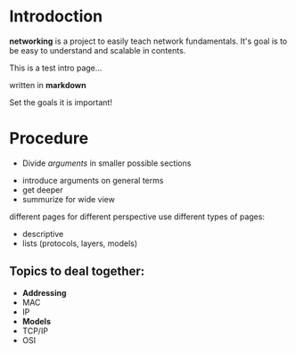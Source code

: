 # Introdoction
__networking__ is a project to easily teach network fundamentals.
It's goal is to be easy to understand and scalable in contents.

This is a test intro page...

written in **markdown**

Set the goals it is important!

# Procedure
+ Divide _arguments_ in smaller possible sections

- introduce arguments on general terms
- get deeper
- summurize for wide view

different pages for different perspective
 use different types of pages:
- descriptive
- lists (protocols, layers, models)

## Topics to deal together:
- **Addressing**
 - MAC
 - IP
- **Models**
 - TCP/IP
 - OSI
